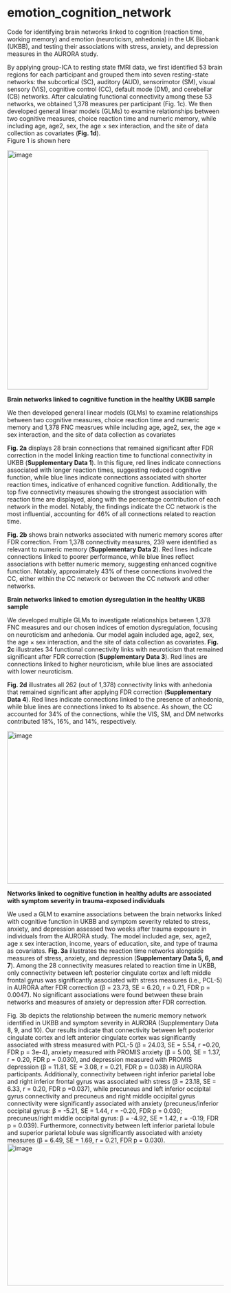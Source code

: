 # emotion_cognition_network
Code for identifying brain networks linked to cognition (reaction time, working memory) and emotion (neuroticism, anhedonia) in the UK Biobank (UKBB), and testing their associations with stress, anxiety, and depression measures in the AURORA study.


By applying group-ICA to resting state fMRI data, we first identified 53 brain regions for each participant and grouped them into seven resting-state networks: the subcortical (SC), auditory (AUD), sensorimotor (SM), visual sensory (VIS), cognitive control (CC), default mode (DM), and cerebellar (CB) networks. After calculating functional connectivity among these 53 networks, we obtained 1,378 measures per participant (Fig. 1c). We then developed general linear models (GLMs) to examine relationships between two cognitive measures, choice reaction time  and numeric memory, while including age, age2, sex, the age × sex interaction, and the site of data collection as covariates (**Fig. 1d**).  
Figure 1 is shown here

<img width="468" height="555" alt="image" src="https://github.com/user-attachments/assets/e103cd3a-d28a-4c97-9961-e75acf77718e" />

**Brain networks linked to cognitive function in the healthy UKBB sample**

We then developed general linear models (GLMs) to examine relationships between two cognitive measures, choice reaction time  and numeric memory and 1,378 FNC measrues while including age, age2, sex, the age × sex interaction, and the site of data collection as covariates  

**Fig. 2a** displays 28 brain connections that remained significant after FDR correction in the model linking reaction time to functional connectivity in UKBB (**Supplementary Data 1**). In this figure, red lines indicate connections associated with longer reaction times, suggesting reduced cognitive function, while blue lines indicate connections associated with shorter reaction times, indicative of enhanced cognitive function. Additionally, the top five connectivity measures showing the strongest association with reaction time are displayed, along with the percentage contribution of each network in the model. Notably, the findings indicate the CC network is the most influential, accounting for 46% of all connections related to reaction time. 

**Fig. 2b** shows brain networks associated with numeric memory scores after FDR correction. From 1,378 connectivity measures, 239 were identified as relevant to numeric memory (**Supplementary Data 2**). Red lines indicate connections linked to poorer performance, while blue lines reflect associations with better numeric memory, suggesting enhanced cognitive function.  Notably, approximately 43% of these connections involved the CC, either within the CC network or between the CC network and other networks. 


**Brain networks linked to emotion dysregulation in the healthy UKBB sample**

We developed multiple GLMs to investigate relationships between 1,378 FNC measures and our chosen indices of emotion dysregulation, focusing on neuroticism and anhedonia. Our model again included age, age2, sex, the age × sex interaction, and the site of data collection as covariates. **Fig. 2c** illustrates 34 functional connectivity links with neuroticism that remained significant after FDR correction (**Supplementary Data 3**). Red lines are connections linked to higher neuroticism, while blue lines are associated with lower neuroticism.

**Fig. 2d** illustrates all 262 (out of 1,378) connectivity links with anhedonia that remained significant after applying FDR correction (**Supplementary Data 4**). Red lines indicate connections linked to the presence of anhedonia, while blue lines are connections linked to its absence. As shown, the CC accounted for 34% of the connections, while the VIS, SM, and DM networks contributed 18%, 16%, and 14%, respectively. 

<img width="595" height="354" alt="image" src="https://github.com/user-attachments/assets/aa0e7654-c1db-495d-a296-404e49f6c7b9" />

**Networks linked to cognitive function in healthy adults are associated with symptom severity in trauma-exposed individuals**

We used a GLM to examine associations between the brain networks linked with cognitive function in UKBB and symptom severity related to stress, anxiety, and depression assessed two weeks after trauma exposure in individuals from the AURORA study. The model included age, sex, age2, age x sex interaction, income, years of education, site, and type of trauma as covariates. **Fig. 3a** illustrates the reaction time networks alongside measures of stress, anxiety, and depression (**Supplementary Data 5, 6, and 7**). Among the 28 connectivity measures related to reaction time in UKBB, only connectivity between left posterior cingulate cortex and left middle frontal gyrus was significantly associated with stress measures (i.e., PCL-5) in AURORA after FDR correction (β = 23.73, SE = 6.20, r = 0.21, FDR p = 0.0047). No significant associations were found between these brain networks and measures of anxiety or depression after FDR correction.

Fig. 3b depicts the relationship between the numeric memory network identified in UKBB and symptom severity in AURORA (Supplementary Data 8, 9, and 10). Our results indicate that connectivity between left posterior cingulate cortex and left anterior cingulate cortex was significantly associated with  stress measured with PCL-5 (β = 24.03, SE = 5.54, r =0.20, FDR p = 3e-4), anxiety measured with PROMIS anxiety  (β = 5.00, SE = 1.37, r = 0.20, FDR p = 0.030), and depression measured with PROMIS depression (β = 11.81, SE = 3.08, r = 0.21, FDR p = 0.038) in AURORA participants. Additionally, connectivity between right inferior parietal lobe and right inferior frontal gyrus was associated with stress (β = 23.18, SE = 6.33, r = 0.20, FDR p =0.037), while precuneus and left inferior occipital gyrus connectivity and precuneus and right middle occipital gyrus connectivity were significantly associated with anxiety (precuneus/inferior occipital gyrus: β = -5.21, SE = 1.44, r = -0.20, FDR p = 0.030; precuneus/right middle occipital gyrus: β = -4.92, SE = 1.42, r = -0.19, FDR p = 0.039). Furthermore, connectivity between left inferior parietal lobule and superior parietal lobule was significantly associated with anxiety measures (β = 6.49, SE = 1.69, r = 0.21, FDR p = 0.030).
<img width="612" height="329" alt="image" src="https://github.com/user-attachments/assets/a5786728-7d5b-4fdf-8fe8-fdb63d217d76" />



